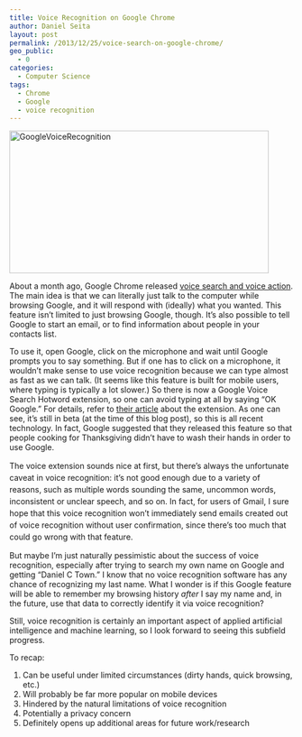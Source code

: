 ```yaml
---
title: Voice Recognition on Google Chrome
author: Daniel Seita
layout: post
permalink: /2013/12/25/voice-search-on-google-chrome/
geo_public:
  - 0
categories:
  - Computer Science
tags:
  - Chrome
  - Google
  - voice recognition
---
```

[<img class="aligncenter size-large wp-image-1476" alt="GoogleVoiceRecognition" src="http://seitad.files.wordpress.com/2013/12/googlevoicerecognition.png?w=460" width="460" height="253" />][1]

About a month ago, Google Chrome released [voice search and voice action][2]. The main idea is that we can literally just talk to the computer while browsing Google, and it will respond with (ideally) what you wanted. This feature isn&#8217;t limited to just browsing Google, though. It&#8217;s also possible to tell Google to start an email, or to find information about people in your contacts list.

To use it, open Google, click on the microphone and wait until Google prompts you to say something. But if one has to click on a microphone, it wouldn&#8217;t make sense to use voice recognition because we can type almost as fast as we can talk. (It seems like this feature is built for mobile users, where typing is typically a lot slower.) So there is now a Google Voice Search Hotword extension, so one can avoid typing at all by saying &#8220;OK Google.&#8221; For details, refer to [their article][3] about the extension. As one can see, it&#8217;s still in beta (at the time of this blog post), so this is all recent technology. In fact, Google suggested that they released this feature so that people cooking for Thanksgiving didn&#8217;t have to wash their hands in order to use Google.

<span style="line-height:1.5;">The voice extension sounds nice at first, but there&#8217;s always the unfortunate caveat in voice recognition: it&#8217;s not good enough due to a variety of reasons, such as multiple words sounding the same, uncommon words, inconsistent or unclear speech, and so on. In fact, for users of Gmail, I sure hope that this voice recognition won&#8217;t immediately send emails created out of voice recognition without user confirmation, since there&#8217;s too much that could go wrong with that feature.</span>

But maybe I&#8217;m just naturally pessimistic about the success of voice recognition, especially after trying to search my own name on Google and getting &#8220;Daniel C Town.&#8221; I know that no voice recognition software has any chance of recognizing my last name. What I wonder is if this Google feature will be able to remember my browsing history *after* I say my name and, in the future, use that data to correctly identify it via voice recognition?

Still, voice recognition is certainly an important aspect of applied artificial intelligence and machine learning, so I look forward to seeing this subfield progress.

To recap:

  1. Can be useful under limited circumstances (dirty hands, quick browsing, etc.)
  2. Will probably be far more popular on mobile devices
  3. Hindered by the natural limitations of voice recognition
  4. Potentially a privacy concern
  5. Definitely opens up additional areas for future work/research

 [1]: http://seitad.files.wordpress.com/2013/12/googlevoicerecognition.png
 [2]: https://support.google.com/chrome/answer/1331723?hl=en
 [3]: https://support.google.com/websearch/answer/3542118